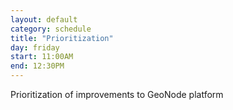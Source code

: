 ```yaml
---
layout: default
category: schedule
title: "Prioritization"
day: friday
start: 11:00AM
end: 12:30PM
---
```


Prioritization of improvements to GeoNode platform

